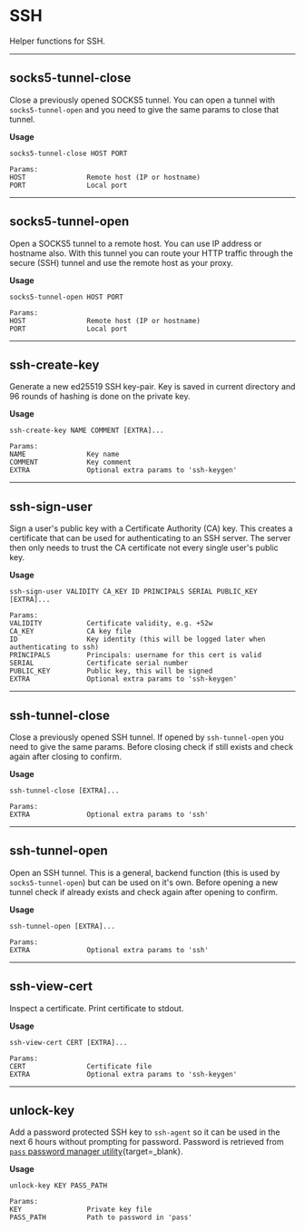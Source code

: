 # SSH

Helper functions for SSH.

---

## socks5-tunnel-close

Close a previously opened SOCKS5 tunnel.
You can open a tunnel with `socks5-tunnel-open` and you need to give the same params to close that tunnel.

**Usage**

```
socks5-tunnel-close HOST PORT

Params:
HOST               Remote host (IP or hostname)
PORT               Local port
```

---

## socks5-tunnel-open

Open a SOCKS5 tunnel to a remote host. You can use IP address or hostname also.
With this tunnel you can route your HTTP traffic through the secure (SSH) tunnel and use the remote host as your proxy.

**Usage**

```
socks5-tunnel-open HOST PORT

Params:
HOST               Remote host (IP or hostname)
PORT               Local port
```

---

## ssh-create-key

Generate a new ed25519 SSH key-pair.
Key is saved in current directory and 96 rounds of hashing is done on the private key.

**Usage**

```
ssh-create-key NAME COMMENT [EXTRA]...

Params:
NAME               Key name
COMMENT            Key comment
EXTRA              Optional extra params to 'ssh-keygen'
```

---

## ssh-sign-user

Sign a user's public key with a Certificate Authority (CA) key.
This creates a certificate that can be used for authenticating to an SSH server.
The server then only needs to trust the CA certificate not every single user's public key.

**Usage**

```
ssh-sign-user VALIDITY CA_KEY ID PRINCIPALS SERIAL PUBLIC_KEY [EXTRA]...

Params:
VALIDITY           Certificate validity, e.g. +52w
CA_KEY             CA key file
ID                 Key identity (this will be logged later when authenticating to ssh)
PRINCIPALS         Principals: username for this cert is valid
SERIAL             Certificate serial number
PUBLIC_KEY         Public key, this will be signed
EXTRA              Optional extra params to 'ssh-keygen'
```

---

## ssh-tunnel-close

Close a previously opened SSH tunnel. If opened by `ssh-tunnel-open` you need to give the same params.
Before closing check if still exists and check again after closing to confirm.

**Usage**

```
ssh-tunnel-close [EXTRA]...

Params:
EXTRA              Optional extra params to 'ssh'
```

---

## ssh-tunnel-open

Open an SSH tunnel. This is a general, backend function (this is used by `socks5-tunnel-open`) but can be used on it's own.
Before opening a new tunnel check if already exists and check again after opening to confirm.

**Usage**

```
ssh-tunnel-open [EXTRA]...

Params:
EXTRA              Optional extra params to 'ssh'
```

---

## ssh-view-cert

Inspect a certificate. Print certificate to stdout.

**Usage**

```
ssh-view-cert CERT [EXTRA]...

Params:
CERT               Certificate file
EXTRA              Optional extra params to 'ssh-keygen'
```

---

## unlock-key

Add a password protected SSH key to `ssh-agent` so it can be used in the next 6 hours without prompting for password.
Password is retrieved from [`pass` password manager utility](https://www.passwordstore.org/){target=_blank}.

**Usage**

```
unlock-key KEY PASS_PATH

Params:
KEY                Private key file
PASS_PATH          Path to password in 'pass'
```
